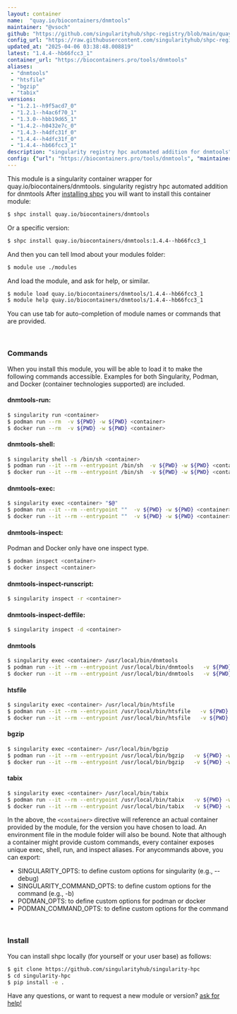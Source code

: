 ```yaml
---
layout: container
name:  "quay.io/biocontainers/dnmtools"
maintainer: "@vsoch"
github: "https://github.com/singularityhub/shpc-registry/blob/main/quay.io/biocontainers/dnmtools/container.yaml"
config_url: "https://raw.githubusercontent.com/singularityhub/shpc-registry/main/quay.io/biocontainers/dnmtools/container.yaml"
updated_at: "2025-04-06 03:38:48.008819"
latest: "1.4.4--hb66fcc3_1"
container_url: "https://biocontainers.pro/tools/dnmtools"
aliases:
 - "dnmtools"
 - "htsfile"
 - "bgzip"
 - "tabix"
versions:
 - "1.2.1--h9f5acd7_0"
 - "1.2.1--h4ac6f70_1"
 - "1.3.0--hbb19d65_1"
 - "1.4.2--h0432e7c_0"
 - "1.4.3--h4dfc31f_0"
 - "1.4.4--h4dfc31f_0"
 - "1.4.4--hb66fcc3_1"
description: "singularity registry hpc automated addition for dnmtools"
config: {"url": "https://biocontainers.pro/tools/dnmtools", "maintainer": "@vsoch", "description": "singularity registry hpc automated addition for dnmtools", "latest": {"1.4.4--hb66fcc3_1": "sha256:9715a9f7930714f4bad71ba06846539bcc91a7001a88f5594c546bae6a55740b"}, "tags": {"1.2.1--h9f5acd7_0": "sha256:ef65bb16ddfdb036345e434c31fea50167717a170b91a73220ce48edab3cc499", "1.2.1--h4ac6f70_1": "sha256:331fce1505d9d0c4717926a2dd9bc526ef9a9a2446c07606570358adf40a8a79", "1.3.0--hbb19d65_1": "sha256:c139fc37e15d4aa10673a9595a5e6a2d38ec771162ed968c6e113aebf59f5cfa", "1.4.2--h0432e7c_0": "sha256:a7e05346c7a6c343c0dc96aaf502fe456a5db2bc97a2f8b17cd8f07817a03dd3", "1.4.3--h4dfc31f_0": "sha256:08b15c5a64e989c486504d9f0c887d20d115686ab947244ef954f98626b1d3ab", "1.4.4--h4dfc31f_0": "sha256:5979d1bad18499d3f3603c6a5dbe22477afc23aaa494623e6da93eadf1cb7830", "1.4.4--hb66fcc3_1": "sha256:9715a9f7930714f4bad71ba06846539bcc91a7001a88f5594c546bae6a55740b"}, "docker": "quay.io/biocontainers/dnmtools", "aliases": {"dnmtools": "/usr/local/bin/dnmtools", "htsfile": "/usr/local/bin/htsfile", "bgzip": "/usr/local/bin/bgzip", "tabix": "/usr/local/bin/tabix"}}
---
```


This module is a singularity container wrapper for quay.io/biocontainers/dnmtools.
singularity registry hpc automated addition for dnmtools
After [installing shpc](#install) you will want to install this container module:


```bash
$ shpc install quay.io/biocontainers/dnmtools
```

Or a specific version:

```bash
$ shpc install quay.io/biocontainers/dnmtools:1.4.4--hb66fcc3_1
```

And then you can tell lmod about your modules folder:

```bash
$ module use ./modules
```

And load the module, and ask for help, or similar.

```bash
$ module load quay.io/biocontainers/dnmtools/1.4.4--hb66fcc3_1
$ module help quay.io/biocontainers/dnmtools/1.4.4--hb66fcc3_1
```

You can use tab for auto-completion of module names or commands that are provided.

<br>

### Commands

When you install this module, you will be able to load it to make the following commands accessible.
Examples for both Singularity, Podman, and Docker (container technologies supported) are included.

#### dnmtools-run:

```bash
$ singularity run <container>
$ podman run --rm  -v ${PWD} -w ${PWD} <container>
$ docker run --rm  -v ${PWD} -w ${PWD} <container>
```

#### dnmtools-shell:

```bash
$ singularity shell -s /bin/sh <container>
$ podman run --it --rm --entrypoint /bin/sh  -v ${PWD} -w ${PWD} <container>
$ docker run --it --rm --entrypoint /bin/sh  -v ${PWD} -w ${PWD} <container>
```

#### dnmtools-exec:

```bash
$ singularity exec <container> "$@"
$ podman run --it --rm --entrypoint ""  -v ${PWD} -w ${PWD} <container> "$@"
$ docker run --it --rm --entrypoint ""  -v ${PWD} -w ${PWD} <container> "$@"
```

#### dnmtools-inspect:

Podman and Docker only have one inspect type.

```bash
$ podman inspect <container>
$ docker inspect <container>
```

#### dnmtools-inspect-runscript:

```bash
$ singularity inspect -r <container>
```

#### dnmtools-inspect-deffile:

```bash
$ singularity inspect -d <container>
```


#### dnmtools

```bash
$ singularity exec <container> /usr/local/bin/dnmtools
$ podman run --it --rm --entrypoint /usr/local/bin/dnmtools   -v ${PWD} -w ${PWD} <container> -c " $@"
$ docker run --it --rm --entrypoint /usr/local/bin/dnmtools   -v ${PWD} -w ${PWD} <container> -c " $@"
```


#### htsfile

```bash
$ singularity exec <container> /usr/local/bin/htsfile
$ podman run --it --rm --entrypoint /usr/local/bin/htsfile   -v ${PWD} -w ${PWD} <container> -c " $@"
$ docker run --it --rm --entrypoint /usr/local/bin/htsfile   -v ${PWD} -w ${PWD} <container> -c " $@"
```


#### bgzip

```bash
$ singularity exec <container> /usr/local/bin/bgzip
$ podman run --it --rm --entrypoint /usr/local/bin/bgzip   -v ${PWD} -w ${PWD} <container> -c " $@"
$ docker run --it --rm --entrypoint /usr/local/bin/bgzip   -v ${PWD} -w ${PWD} <container> -c " $@"
```


#### tabix

```bash
$ singularity exec <container> /usr/local/bin/tabix
$ podman run --it --rm --entrypoint /usr/local/bin/tabix   -v ${PWD} -w ${PWD} <container> -c " $@"
$ docker run --it --rm --entrypoint /usr/local/bin/tabix   -v ${PWD} -w ${PWD} <container> -c " $@"
```



In the above, the `<container>` directive will reference an actual container provided
by the module, for the version you have chosen to load. An environment file in the
module folder will also be bound. Note that although a container
might provide custom commands, every container exposes unique exec, shell, run, and
inspect aliases. For anycommands above, you can export:

 - SINGULARITY_OPTS: to define custom options for singularity (e.g., --debug)
 - SINGULARITY_COMMAND_OPTS: to define custom options for the command (e.g., -b)
 - PODMAN_OPTS: to define custom options for podman or docker
 - PODMAN_COMMAND_OPTS: to define custom options for the command

<br>

### Install

You can install shpc locally (for yourself or your user base) as follows:

```bash
$ git clone https://github.com/singularityhub/singularity-hpc
$ cd singularity-hpc
$ pip install -e .
```

Have any questions, or want to request a new module or version? [ask for help!](https://github.com/singularityhub/singularity-hpc/issues)